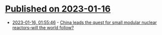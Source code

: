 # [Published on 2023-01-16](index.md)

* [2023-01-16, 01:55:46](https://news.ycombinator.com/item?id=34395892) - [China leads the quest for small modular nuclear reactors–will the world follow?](https://spectrum.ieee.org/small-modular-reactors)
